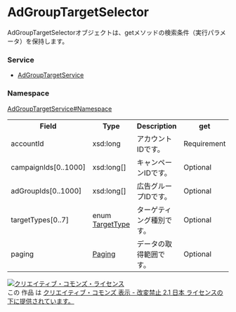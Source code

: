 # AdGroupTargetSelector
AdGroupTargetSelectorオブジェクトは、getメソッドの検索条件（実行パラメータ）を保持します。

### Service
+ [AdGroupTargetService](../../services/AdGroupTargetService.md)

### Namespace
[AdGroupTargetService#Namespace](../../services/AdGroupTargetService.md#namespace)

<table>
 <tr>
  <th>Field</th>
  <th>Type</th>
  <th>Description</th>
  <th>get</th>
 </tr>
 <tr>
  <td>accountId</td>
  <td>xsd:long</td>
  <td>アカウントIDです。</td>
  <td>Requirement</td>
 </tr>
 <tr>
  <td>campaignIds[0..1000]</td>
  <td>xsd:long[]</td>
  <td>キャンペーンIDです。</td>
  <td>Optional</td>
 </tr>
 <tr>
  <td>adGroupIds[0..1000]</td>
  <td>xsd:long[]</td>
  <td>広告グループIDです。</td>
  <td>Optional</td>
 </tr>
 <tr>
  <td>targetTypes[0..7]</td>
  <td>enum <a href="./TargetType.md">TargetType</a></td>
  <td>ターゲティング種別です。</td>
  <td>Optional</td>
 </tr>
 <tr>
  <td>paging</td>
  <td><a href="../Common/Paging.md">Paging</a></td>
  <td>データの取得範囲です。</td>
  <td>Optional</td>
 </tr>
</table>

<a rel="license" href="http://creativecommons.org/licenses/by-nd/2.1/jp/"><img alt="クリエイティブ・コモンズ・ライセンス" style="border-width:0" src="https://i.creativecommons.org/l/by-nd/2.1/jp/88x31.png" /></a><br />この 作品 は <a rel="license" href="http://creativecommons.org/licenses/by-nd/2.1/jp/">クリエイティブ・コモンズ 表示 - 改変禁止 2.1 日本 ライセンスの下に提供されています。</a>
